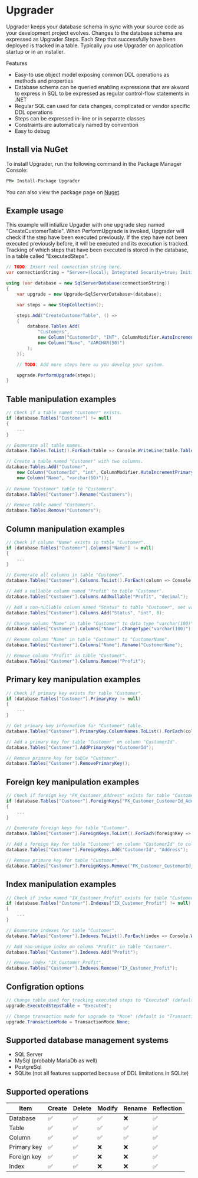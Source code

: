 # Upgrader
Upgrader keeps your database schema in sync with your source code as your development project evolves. Changes to the database schema are expressed as Upgrader Steps. Each Step that successfully have been deployed is tracked in a table. Typically you use Upgrader on application startup or in an installer.

Features
- Easy-to use object model exposing common DDL operations as methods and properties
- Database schema can be queried enabling expressions that are akward to express in SQL to be expressed as regular control-flow statements in .NET
- Regular SQL can used for data changes, complicated or vendor specific DDL operations
- Steps can be expressed in-line or in separate classes
- Constraints are automaticaly named by convention
- Easy to debug

## Install via NuGet
To install Upgrader, run the following command in the Package Manager Console:

```cmd
PM> Install-Package Upgrader
```

You can also view the package page on [Nuget](https://www.nuget.org/packages/Upgrader/).

## Example usage
This example will intialize Upgader with one upgrade step named "CreateCustomerTable". When PerformUpgrade is invoked, Upgrader will check if the step have been executed previously. If the step have not been executed previously before, it will be executed and its execution is tracked. Tracking of which steps that have been executed is stored in the database, in a table called "ExecutedSteps". 

```c#
// TODO: Insert real connection string here.
var connectionString = "Server=(local); Integrated Security=true; Initial Catalog=Acme";

using (var database = new SqlServerDatabase(connectionString))
{
	var upgrade = new Upgrade<SqlServerDatabase>(database);

	var steps = new StepCollection();

	steps.Add("CreateCustomerTable", () =>
	{
		database.Tables.Add(
			"Customers", 
			new Column("CustomerId", "INT", ColumnModifier.AutoIncrementPrimaryKey),
			new Column("Name", "VARCHAR(50)")
		);
	});

	// TODO: Add more steps here as you develop your system.

	upgrade.PerformUpgrade(steps);
}
```

## Table manipulation examples

```c#
// Check if a table named "Customer" exists.
if (database.Tables["Customer"] != null)
{
	...
}

// Enumerate all table names.
database.Tables.ToList().ForEach(table => Console.WriteLine(table.TableName));

// Create a table named "Customer" with two columns.
database.Tables.Add("Customer",
	new Column("CustomerId", "int", ColumnModifier.AutoIncrementPrimaryKey),
	new Column("Name", "varchar(50)"));
	
// Rename "Customer" table to "Customers".
database.Tables["Customer"].Rename("Customers");

// Remove table named "Customers".
database.Tables.Remove("Customers");
```

## Column manipulation examples
```c#
// Check if column "Name" exists in table "Customer".
if (database.Tables["Customer"].Columns["Name"] != null)
{
	...
}

// Enumerate all columns in table "Customer".
database.Tables["Customer"].Columns.ToList().ForEach(column => Console.WriteLine(column.ColumnName));

// Add a nullable column named "Profit" to table "Customer".
database.Tables["Customer"].Columns.AddNullable("Profit", "decimal");

// Add a non-nullable column named "Status" to table "Customer", set value "0" in all existing rows.
database.Tables["Customer"].Columns.Add("Status", "int", 0);

// Change column "Name" in table "Customer" to data type "varchar(100)".
database.Tables["Customer"].Columns["Name"].ChangeType("varchar(100)");

// Rename column "Name" in table "Customer" to "CustomerName".
database.Tables["Customer"].Columns["Name"].Rename("CustomerName");

// Remove column "Profit" in table "Customer".
database.Tables["Customer"].Columns.Remove("Profit");
```

## Primary key manipulation examples
```c#
// Check if primary key exists for table "Customer".
if (database.Tables["Customer"].PrimaryKey != null)
{
	...
}

// Get primary key information for "Customer" table.
database.Tables["Customer"].PrimaryKey.ColumnNames.ToList().ForEach(columnName => Console.WriteLine(columnName));

// Add a primary key for table "Customer" on column "CustomerId".
database.Tables["Customer"].AddPrimaryKey("CustomerId");

// Remove primare key for table "Customer".
database.Tables["Customer"].RemovePrimaryKey();
```

## Foreign key manipulation examples
```c#
// Check if foreign key "FK_Customer_Address" exists for table "Customer".
if (database.Tables["Customer"].ForeignKeys["FK_Customer_CustomerId_Address"] != null)
{
	...
}

// Enumerate foreign keys for table "Customer".
database.Tables["Customer"].ForeignKeys.ToList().ForEach(foreignKey => Console.WriteLine(foreignKey.ForeignTable));

// Add a foreign key for table "Customer" on column "CustomerId" to column "CustomerId" in foreign table "Address".
database.Tables["Customer"].ForeignKeys.Add("CustomerId", "Address");

// Remove primare key for table "Customer".
database.Tables["Customer"].ForeignKeys.Remove("FK_Customer_CustomerId_Address");
```

## Index manipulation examples
```c#
// Check if index named "IX_Customer_Profit" exists for table "Customer".
if (database.Tables["Customer"].Indexes["IX_Customer_Profit"] != null)
{
	...
}

// Enumerate indexes for table "Customer".
database.Tables["Customer"].Indexes.ToList().ForEach(index => Console.WriteLine(index.IndexName));

// Add non-unique index on column "Profit" in table "Customer".
database.Tables["Customer"].Indexes.Add("Profit");

// Remove index "IX_Customer_Profit".
database.Tables["Customer"].Indexes.Remove("IX_Customer_Profit");
```


## Configration options
```c#
// Change table used for tracking executed steps to "Executed" (default is "ExecutedSteps").
upgrade.ExecutedStepsTable = "Executed";

// Change transaction mode for upgrade to "None" (default is "TransactionMode.OneTransactionPerStep")
upgrade.TransactionMode = TransactionMode.None;
```

## Supported database management systems
- SQL Server
- MySql (probably MariaDb as well)
- PostgreSql
- SQLite (not all features supported because of DDL limitations in SQLite)

## Supported operations
Item | Create | Delete | Modify | Rename | Reflection
---- | ------ | ------ | ------ | ------ | ----------
Database | :white_check_mark: | :white_check_mark: | :white_check_mark: | :x: | :white_check_mark:
Table | :white_check_mark: | :white_check_mark: | :white_check_mark: | :white_check_mark: | :white_check_mark:
Column | :white_check_mark: | :white_check_mark: | :white_check_mark: | :white_check_mark: | :white_check_mark:
Primary key | :white_check_mark: | :white_check_mark: | :x: | :x: | :white_check_mark:
Foreign key | :white_check_mark: | :white_check_mark: | :x: | :x: | :white_check_mark:
Index | :white_check_mark: | :white_check_mark: | :x: | :x: | :white_check_mark:
